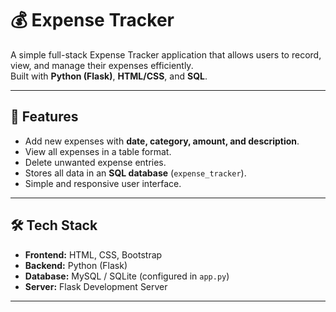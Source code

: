 # 💰 Expense Tracker

A simple full-stack Expense Tracker application that allows users to record, view, and manage their expenses efficiently.  
Built with **Python (Flask)**, **HTML/CSS**, and **SQL**.

---

## 🚀 Features
- Add new expenses with **date, category, amount, and description**.
- View all expenses in a table format.
- Delete unwanted expense entries.
- Stores all data in an **SQL database** (`expense_tracker`).
- Simple and responsive user interface.

---

## 🛠️ Tech Stack
- **Frontend:** HTML, CSS, Bootstrap
- **Backend:** Python (Flask)
- **Database:** MySQL / SQLite (configured in `app.py`)
- **Server:** Flask Development Server

---
